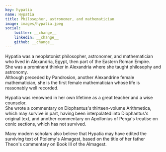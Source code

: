 ```yaml
---
key: hypatia
name: Hypatia
title: Philosopher, astronomer, and mathematician
image: images/hypatia.jpeg
social:
    twitter: __change__
    linkedin: __change__
    github: __change__
---
```

Hypatia was a neoplatonist philosopher, astronomer, and mathematician who lived in Alexandria, Egypt, then part of the Eastern Roman Empire.  
She was a prominent thinker in Alexandria where she taught philosophy and astronomy.  
Although preceded by Pandrosion, another Alexandrine female mathematician, she is the first female mathematician whose life is reasonably well recorded.  

Hypatia was renowned in her own lifetime as a great teacher and a wise counselor.  
She wrote a commentary on Diophantus's thirteen-volume Arithmetica, which may survive in part, having been interpolated into Diophantus's original text, and another commentary on Apollonius of Perga's treatise on conic sections, which has not survived.  

Many modern scholars also believe that Hypatia may have edited the surviving text of Ptolemy's Almagest, based on the title of her father Theon's commentary on Book III of the Almagest.




